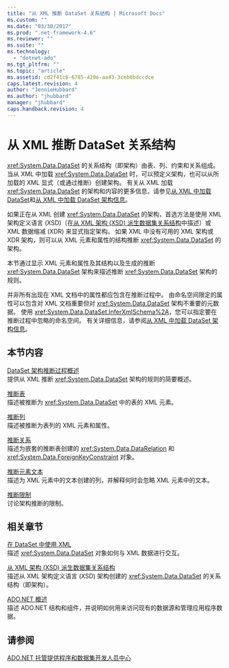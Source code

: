 ```yaml
---
title: "从 XML 推断 DataSet 关系结构 | Microsoft Docs"
ms.custom: ""
ms.date: "03/30/2017"
ms.prod: ".net-framework-4.6"
ms.reviewer: ""
ms.suite: ""
ms.technology: 
  - "dotnet-ado"
ms.tgt_pltfrm: ""
ms.topic: "article"
ms.assetid: cd2f41c6-6785-420e-aa43-3ceb0bdccdce
caps.latest.revision: 4
author: "JennieHubbard"
ms.author: "jhubbard"
manager: "jhubbard"
caps.handback.revision: 4
---
```

# 从 XML 推断 DataSet 关系结构
<xref:System.Data.DataSet> 的关系结构（即架构）由表、列、约束和关系组成。  当从 XML 中加载 <xref:System.Data.DataSet> 时，可以预定义架构，也可以从所加载的 XML 显式（或通过推断）创建架构。  有关从 XML 加载 <xref:System.Data.DataSet> 的架构和内容的更多信息，请参见[从 XML 中加载 DataSet](../../../../../docs/framework/data/adonet/dataset-datatable-dataview/loading-a-dataset-from-xml.md)和[从 XML 中加载 DataSet 架构信息](../../../../../docs/framework/data/adonet/dataset-datatable-dataview/loading-dataset-schema-information-from-xml.md)。  
  
 如果正在从 XML 创建 <xref:System.Data.DataSet> 的架构，首选方法是使用 XML 架构定义语言 \(XSD\)（在[从 XML 架构 \(XSD\) 派生数据集关系结构](../../../../../docs/framework/data/adonet/dataset-datatable-dataview/deriving-dataset-relational-structure-from-xml-schema-xsd.md)中描述）或 XML 数据缩减 \(XDR\) 来显式指定架构。  如果 XML 中没有可用的 XML 架构或 XDR 架构，则可以从 XML 元素和属性的结构推断 <xref:System.Data.DataSet> 的架构。  
  
 本节通过显示 XML 元素和属性及其结构以及生成的推断 <xref:System.Data.DataSet> 架构来描述推断 <xref:System.Data.DataSet> 架构的规则。  
  
 并非所有出现在 XML 文档中的属性都应包含在推断过程中。  由命名空间限定的属性可以包含对 XML 文档重要但对 <xref:System.Data.DataSet> 架构不重要的元数据。  使用 <xref:System.Data.DataSet.InferXmlSchema%2A>，您可以指定要在推断过程中忽略的命名空间。  有关详细信息，请参阅[从 XML 中加载 DataSet 架构信息](../../../../../docs/framework/data/adonet/dataset-datatable-dataview/loading-dataset-schema-information-from-xml.md)。  
  
## 本节内容  
 [DataSet 架构推断过程概述](../../../../../docs/framework/data/adonet/dataset-datatable-dataview/summary-of-the-dataset-schema-inference-process.md)  
 提供从 XML 推断 <xref:System.Data.DataSet> 架构的规则的简要概述。  
  
 [推断表](../../../../../docs/framework/data/adonet/dataset-datatable-dataview/inferring-tables.md)  
 描述被推断为 <xref:System.Data.DataSet> 中的表的 XML 元素。  
  
 [推断列](../../../../../docs/framework/data/adonet/dataset-datatable-dataview/inferring-columns.md)  
 描述被推断为表列的 XML 元素和属性。  
  
 [推断关系](../../../../../docs/framework/data/adonet/dataset-datatable-dataview/inferring-relationships.md)  
 描述为嵌套的推断表创建的 <xref:System.Data.DataRelation> 和 <xref:System.Data.ForeignKeyConstraint> 对象。  
  
 [推断元素文本](../../../../../docs/framework/data/adonet/dataset-datatable-dataview/inferring-element-text.md)  
 描述为 XML 元素中的文本创建的列，并解释何时会忽略 XML 元素中的文本。  
  
 [推断限制](../../../../../docs/framework/data/adonet/dataset-datatable-dataview/inference-limitations.md)  
 讨论架构推断的限制。  
  
## 相关章节  
 [在 DataSet 中使用 XML](../../../../../docs/framework/data/adonet/dataset-datatable-dataview/using-xml-in-a-dataset.md)  
 描述 <xref:System.Data.DataSet> 对象如何与 XML 数据进行交互。  
  
 [从 XML 架构 \(XSD\) 派生数据集关系结构](../../../../../docs/framework/data/adonet/dataset-datatable-dataview/deriving-dataset-relational-structure-from-xml-schema-xsd.md)  
 描述从 XML 架构定义语言 \(XSD\) 架构创建的 <xref:System.Data.DataSet> 的关系结构（即架构）。  
  
 [ADO.NET 概述](../../../../../docs/framework/data/adonet/ado-net-overview.md)  
 描述 ADO.NET 结构和组件，并说明如何用来访问现有的数据源和管理应用程序数据。  
  
## 请参阅  
 [ADO.NET 托管提供程序和数据集开发人员中心](http://go.microsoft.com/fwlink/?LinkId=217917)